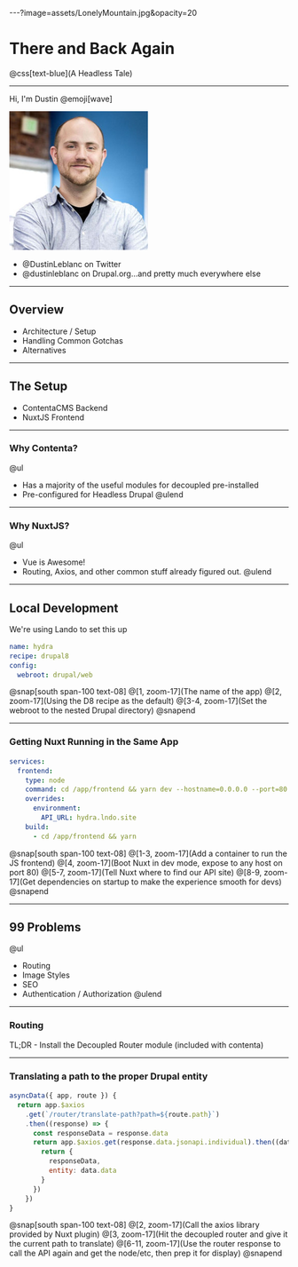 ---?image=assets/LonelyMountain.jpg&opacity=20
# There and Back Again

@css[text-blue](A Headless Tale)


---

Hi, I'm Dustin @emoji[wave]

![PIC](assets/me.jpg)

- @DustinLeblanc on Twitter
- @dustinleblanc on Drupal.org...and pretty much everywhere else

---

## Overview

- Architecture / Setup
- Handling Common Gotchas
- Alternatives

---

## The Setup

- ContentaCMS Backend
- NuxtJS Frontend

---

### Why Contenta?

@ul
- Has a majority of the useful modules for decoupled pre-installed
- Pre-configured for Headless Drupal
@ulend

---

### Why NuxtJS?

@ul
- Vue is Awesome!
- Routing, Axios, and other common stuff already figured out.
@ulend

---

## Local Development

We're using Lando to set this up

```yaml
name: hydra
recipe: drupal8
config:
  webroot: drupal/web
```

@snap[south span-100 text-08]
@[1, zoom-17](The name of the app)
@[2, zoom-17](Using the D8 recipe as the default)
@[3-4, zoom-17](Set the webroot to the nested Drupal directory)
@snapend

---

### Getting Nuxt Running in the Same App

```yaml
services:
  frontend:
    type: node
    command: cd /app/frontend && yarn dev --hostname=0.0.0.0 --port=80
    overrides:
      environment:
        API_URL: hydra.lndo.site
    build:
      - cd /app/frontend && yarn
```
@snap[south span-100 text-08]
@[1-3, zoom-17](Add a container to run the JS frontend)
@[4, zoom-17](Boot Nuxt in dev mode, expose to any host on port 80)
@[5-7, zoom-17](Tell Nuxt where to find our API site)
@[8-9, zoom-17](Get dependencies on startup to make the experience smooth for devs)
@snapend

---

## 99 Problems
@ul
- Routing
- Image Styles
- SEO
- Authentication / Authorization
@ulend

---

### Routing

TL;DR - Install the Decoupled Router module (included with contenta)

---

### Translating a path to the proper Drupal entity

```javascript
asyncData({ app, route }) {
  return app.$axios
    .get(`/router/translate-path?path=${route.path}`)
    .then((response) => {
      const responseData = response.data
      return app.$axios.get(response.data.jsonapi.individual).then((data) => {
        return {
          responseData,
          entity: data.data
        }
      })
    })
}
```

@snap[south span-100 text-08]
@[2, zoom-17](Call the axios library provided by Nuxt plugin)
@[3, zoom-17](Hit the decoupled router and give it the current path to translate)
@[6-11, zoom-17](Use the router response to call the API again and get the node/etc, then prep it for display)
@snapend
